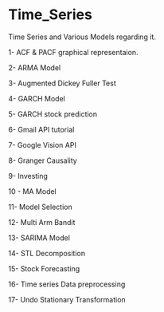 # Time_Series
Time Series and Various Models regarding it.


1- ACF & PACF graphical representaion.

2- ARMA Model

3- Augmented Dickey Fuller Test

4- GARCH Model

5- GARCH stock prediction

6- Gmail API tutorial

7- Google Vision API

8- Granger Causality

9- Investing

10 - MA Model

11- Model Selection

12- Multi Arm Bandit

13- SARIMA Model

14- STL Decomposition

15- Stock Forecasting

16- Time series Data preprocessing

17- Undo Stationary Transformation
